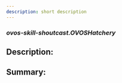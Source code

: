 ```yaml
---
description: short description
---
```


### _ovos-skill-shoutcast.OVOSHatchery_  
## Description:  
  
  
  
  
## Summary:  
